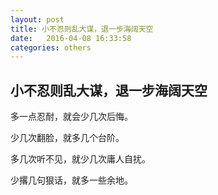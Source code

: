 ```yaml
---
layout: post
title: 小不忍则乱大谋，退一步海阔天空
date:   2016-04-08 16:33:58
categories: others
---
```


## 小不忍则乱大谋，退一步海阔天空

多一点忍耐，就会少几次后悔。

少几次翻脸，就多几个台阶。

多几次听不见，就少几次庸人自扰。

少撂几句狠话，就多一些余地。

